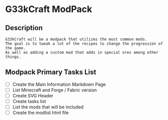 # G33kCraft ModPack

## Description

    G33kCraft will be a modpack that utilizes the most common mods.
    The goal is to tweak a lot of the recipes to change the progression of the game.
    As well as adding a custom mod that adds in special ores among other things.

## Modpack Primary Tasks List

- [ ] Create the Main Information Markdown Page
- [ ] List Minecraft and Forge / Fabric version
- [ ] Create SVG Header
- [ ] Create tasks list
- [ ] List the mods that will be included
- [ ] Create the modlist.html file
